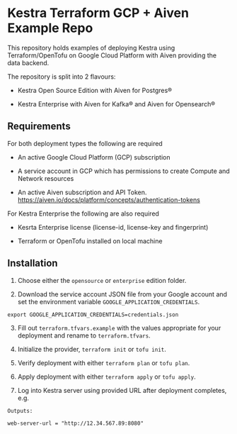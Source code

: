# Kestra Terraform GCP + Aiven Example Repo 

This repository holds examples of deploying Kestra using Terraform/OpenTofu on Google Cloud Platform with Aiven providing the data backend. 

The repository is split into 2 flavours: 

 - Kestra Open Source Edition with Aiven for Postgres®

 - Kestra Enterprise with Aiven for Kafka® and Aiven for Opensearch®

 ## Requirements

For both deployment types the following are required

- An active Google Cloud Platform (GCP) subscription

- A service account in GCP which has permissions to create Compute and Network resources

- An active Aiven subscription and API Token. https://aiven.io/docs/platform/concepts/authentication-tokens

For Kestra Enterprise the following are also required

- Kesrta Enterprise license (license-id, license-key and fingerprint)

- Terraform or OpenTofu installed on local machine

## Installation

1. Choose either the `opensource` or `enterprise` edition folder. 

2. Download the service account JSON file from your Google account and set the environment variable `GOOGLE_APPLICATION_CREDENTIALS`.

```
export GOOGLE_APPLICATION_CREDENTIALS=credentials.json
```

3. Fill out `terraform.tfvars.example` with the values appropriate for your deployment and rename to `terraform.tfvars`. 

4. Initialize the provider, `terraform init` or `tofu init`. 

5. Verify deployment with either `terraform plan` or `tofu plan`. 

6. Apply deployment with either `terraform apply` or `tofu apply`. 

7. Log into Kestra server using provided URL after deployment completes, e.g. 

```
Outputs:

web-server-url = "http://12.34.567.89:8080"
```

